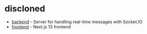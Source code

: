 # discloned
- [backend](/backend) - Server for handling real-time messages with Socket.IO
- [frontend](/frontend) - Next.js 13 frontend
